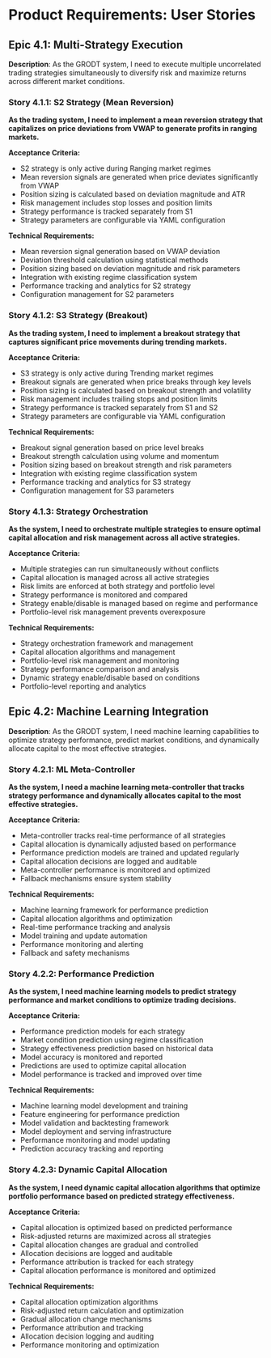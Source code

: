 # Product Requirements: User Stories

## Epic 4.1: Multi-Strategy Execution
**Description**: As the GRODT system, I need to execute multiple uncorrelated trading strategies simultaneously to diversify risk and maximize returns across different market conditions.

### Story 4.1.1: S2 Strategy (Mean Reversion)

**As the trading system, I need to implement a mean reversion strategy that capitalizes on price deviations from VWAP to generate profits in ranging markets.**

**Acceptance Criteria:**
- S2 strategy is only active during Ranging market regimes
- Mean reversion signals are generated when price deviates significantly from VWAP
- Position sizing is calculated based on deviation magnitude and ATR
- Risk management includes stop losses and position limits
- Strategy performance is tracked separately from S1
- Strategy parameters are configurable via YAML configuration

**Technical Requirements:**
- Mean reversion signal generation based on VWAP deviation
- Deviation threshold calculation using statistical methods
- Position sizing based on deviation magnitude and risk parameters
- Integration with existing regime classification system
- Performance tracking and analytics for S2 strategy
- Configuration management for S2 parameters

### Story 4.1.2: S3 Strategy (Breakout)

**As the trading system, I need to implement a breakout strategy that captures significant price movements during trending markets.**

**Acceptance Criteria:**
- S3 strategy is only active during Trending market regimes
- Breakout signals are generated when price breaks through key levels
- Position sizing is calculated based on breakout strength and volatility
- Risk management includes trailing stops and position limits
- Strategy performance is tracked separately from S1 and S2
- Strategy parameters are configurable via YAML configuration

**Technical Requirements:**
- Breakout signal generation based on price level breaks
- Breakout strength calculation using volume and momentum
- Position sizing based on breakout strength and risk parameters
- Integration with existing regime classification system
- Performance tracking and analytics for S3 strategy
- Configuration management for S3 parameters

### Story 4.1.3: Strategy Orchestration

**As the system, I need to orchestrate multiple strategies to ensure optimal capital allocation and risk management across all active strategies.**

**Acceptance Criteria:**
- Multiple strategies can run simultaneously without conflicts
- Capital allocation is managed across all active strategies
- Risk limits are enforced at both strategy and portfolio level
- Strategy performance is monitored and compared
- Strategy enable/disable is managed based on regime and performance
- Portfolio-level risk management prevents overexposure

**Technical Requirements:**
- Strategy orchestration framework and management
- Capital allocation algorithms and management
- Portfolio-level risk management and monitoring
- Strategy performance comparison and analysis
- Dynamic strategy enable/disable based on conditions
- Portfolio-level reporting and analytics

## Epic 4.2: Machine Learning Integration
**Description**: As the GRODT system, I need machine learning capabilities to optimize strategy performance, predict market conditions, and dynamically allocate capital to the most effective strategies.

### Story 4.2.1: ML Meta-Controller

**As the system, I need a machine learning meta-controller that tracks strategy performance and dynamically allocates capital to the most effective strategies.**

**Acceptance Criteria:**
- Meta-controller tracks real-time performance of all strategies
- Capital allocation is dynamically adjusted based on performance
- Performance prediction models are trained and updated regularly
- Capital allocation decisions are logged and auditable
- Meta-controller performance is monitored and optimized
- Fallback mechanisms ensure system stability

**Technical Requirements:**
- Machine learning framework for performance prediction
- Capital allocation algorithms and optimization
- Real-time performance tracking and analysis
- Model training and update automation
- Performance monitoring and alerting
- Fallback and safety mechanisms

### Story 4.2.2: Performance Prediction

**As the system, I need machine learning models to predict strategy performance and market conditions to optimize trading decisions.**

**Acceptance Criteria:**
- Performance prediction models for each strategy
- Market condition prediction using regime classification
- Strategy effectiveness prediction based on historical data
- Model accuracy is monitored and reported
- Predictions are used to optimize capital allocation
- Model performance is tracked and improved over time

**Technical Requirements:**
- Machine learning model development and training
- Feature engineering for performance prediction
- Model validation and backtesting framework
- Model deployment and serving infrastructure
- Performance monitoring and model updating
- Prediction accuracy tracking and reporting

### Story 4.2.3: Dynamic Capital Allocation

**As the system, I need dynamic capital allocation algorithms that optimize portfolio performance based on predicted strategy effectiveness.**

**Acceptance Criteria:**
- Capital allocation is optimized based on predicted performance
- Risk-adjusted returns are maximized across all strategies
- Capital allocation changes are gradual and controlled
- Allocation decisions are logged and auditable
- Performance attribution is tracked for each strategy
- Capital allocation performance is monitored and optimized

**Technical Requirements:**
- Capital allocation optimization algorithms
- Risk-adjusted return calculation and optimization
- Gradual allocation change mechanisms
- Performance attribution and tracking
- Allocation decision logging and auditing
- Performance monitoring and optimization
